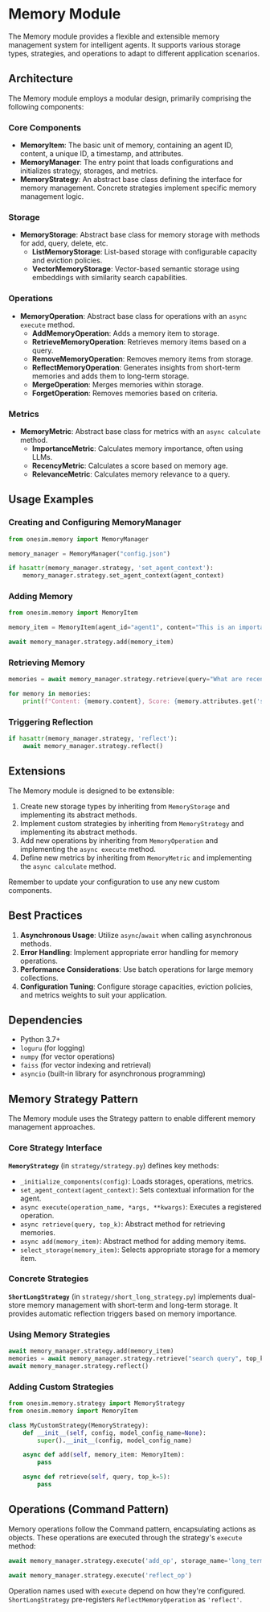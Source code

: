 # Memory Module

The Memory module provides a flexible and extensible memory management system for intelligent agents. It supports various storage types, strategies, and operations to adapt to different application scenarios.

## Architecture

The Memory module employs a modular design, primarily comprising the following components:

### Core Components

- **MemoryItem**: The basic unit of memory, containing an agent ID, content, a unique ID, a timestamp, and attributes.
- **MemoryManager**: The entry point that loads configurations and initializes strategy, storages, and metrics.
- **MemoryStrategy**: An abstract base class defining the interface for memory management. Concrete strategies implement specific memory management logic.

### Storage

- **MemoryStorage**: Abstract base class for memory storage with methods for add, query, delete, etc.
  - **ListMemoryStorage**: List-based storage with configurable capacity and eviction policies.
  - **VectorMemoryStorage**: Vector-based semantic storage using embeddings with similarity search capabilities.

### Operations

- **MemoryOperation**: Abstract base class for operations with an `async execute` method.
  - **AddMemoryOperation**: Adds a memory item to storage.
  - **RetrieveMemoryOperation**: Retrieves memory items based on a query.
  - **RemoveMemoryOperation**: Removes memory items from storage.
  - **ReflectMemoryOperation**: Generates insights from short-term memories and adds them to long-term storage.
  - **MergeOperation**: Merges memories within storage.
  - **ForgetOperation**: Removes memories based on criteria.

### Metrics

- **MemoryMetric**: Abstract base class for metrics with an `async calculate` method.
  - **ImportanceMetric**: Calculates memory importance, often using LLMs.
  - **RecencyMetric**: Calculates a score based on memory age.
  - **RelevanceMetric**: Calculates memory relevance to a query.

## Usage Examples

### Creating and Configuring MemoryManager

```python
from onesim.memory import MemoryManager

memory_manager = MemoryManager("config.json")

if hasattr(memory_manager.strategy, 'set_agent_context'):
    memory_manager.strategy.set_agent_context(agent_context)
```

### Adding Memory

```python
from onesim.memory import MemoryItem

memory_item = MemoryItem(agent_id="agent1", content="This is an important memory.")

await memory_manager.strategy.add(memory_item)
```

### Retrieving Memory

```python
memories = await memory_manager.strategy.retrieve(query="What are recent important events?", top_k=5)

for memory in memories:
    print(f"Content: {memory.content}, Score: {memory.attributes.get('score')}")
```

### Triggering Reflection

```python
if hasattr(memory_manager.strategy, 'reflect'):
    await memory_manager.strategy.reflect()
```

## Extensions

The Memory module is designed to be extensible:

1. Create new storage types by inheriting from `MemoryStorage` and implementing its abstract methods.
2. Implement custom strategies by inheriting from `MemoryStrategy` and implementing its abstract methods.
3. Add new operations by inheriting from `MemoryOperation` and implementing the `async execute` method.
4. Define new metrics by inheriting from `MemoryMetric` and implementing the `async calculate` method.

Remember to update your configuration to use any new custom components.

## Best Practices

1. **Asynchronous Usage**: Utilize `async`/`await` when calling asynchronous methods.
2. **Error Handling**: Implement appropriate error handling for memory operations.
3. **Performance Considerations**: Use batch operations for large memory collections.
4. **Configuration Tuning**: Configure storage capacities, eviction policies, and metrics weights to suit your application.

## Dependencies

- Python 3.7+
- `loguru` (for logging)
- `numpy` (for vector operations)
- `faiss` (for vector indexing and retrieval)
- `asyncio` (built-in library for asynchronous programming)

## Memory Strategy Pattern

The Memory module uses the Strategy pattern to enable different memory management approaches.

### Core Strategy Interface

**`MemoryStrategy`** (in `strategy/strategy.py`) defines key methods:

- `_initialize_components(config)`: Loads storages, operations, metrics.
- `set_agent_context(agent_context)`: Sets contextual information for the agent.
- `async execute(operation_name, *args, **kwargs)`: Executes a registered operation.
- `async retrieve(query, top_k)`: Abstract method for retrieving memories.
- `async add(memory_item)`: Abstract method for adding memory items.
- `select_storage(memory_item)`: Selects appropriate storage for a memory item.

### Concrete Strategies

**`ShortLongStrategy`** (in `strategy/short_long_strategy.py`) implements dual-store memory management with short-term and long-term storage. It provides automatic reflection triggers based on memory importance.

### Using Memory Strategies

```python
await memory_manager.strategy.add(memory_item)
memories = await memory_manager.strategy.retrieve("search query", top_k=3)
await memory_manager.strategy.reflect()
```

### Adding Custom Strategies

```python
from onesim.memory.strategy import MemoryStrategy
from onesim.memory import MemoryItem

class MyCustomStrategy(MemoryStrategy):
    def __init__(self, config, model_config_name=None):
        super().__init__(config, model_config_name)

    async def add(self, memory_item: MemoryItem):
        pass

    async def retrieve(self, query, top_k=5):
        pass
```

## Operations (Command Pattern)

Memory operations follow the Command pattern, encapsulating actions as objects. These operations are executed through the strategy's `execute` method:

```python
await memory_manager.strategy.execute('add_op', storage_name='long_term_storage', memory_item=memory_item)

await memory_manager.strategy.execute('reflect_op')
```

Operation names used with `execute` depend on how they're configured. `ShortLongStrategy` pre-registers `ReflectMemoryOperation` as `'reflect'`.